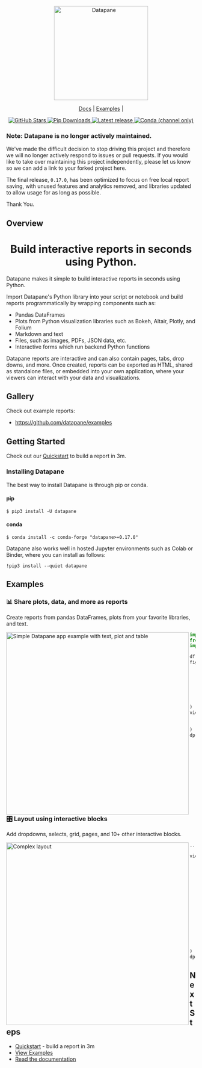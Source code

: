 <p align="center">
  <a href="https://datapane.com">
    <img src="https://datapane-cdn.com/static/v1/datapane-logo-dark.svg.br" width="250px" alt="Datapane" />
  </a>
</p>
<p align="center">
  <a href="https://docs.datapane.com">Docs</a> |
  <a href="https://github.com/datapane/examples">Examples</a> |
</p>
<p align='center'>
  <a href="https://github.com/datapane/datapane/">
      <img src="https://img.shields.io/github/stars/datapane/datapane?style=social" alt="GitHub Stars" />
  </a>
  <a href="https://pypi.org/project/datapane/">
      <img src="https://img.shields.io/pypi/dm/datapane?label=pip%20downloads" alt="Pip Downloads" />
  </a>
  <a href="https://pypi.org/project/datapane/">
      <img src="https://img.shields.io/pypi/v/datapane?color=blue" alt="Latest release" />
  </a>
  <a href="https://anaconda.org/conda-forge/datapane">
      <img alt="Conda (channel only)" src="https://img.shields.io/conda/vn/conda-forge/datapane">
  </a>
</p>

### Note: Datapane is no longer actively maintained.

We've made the difficult decision to stop driving this project and therefore we will no longer actively respond to issues or pull requests. If you would like to take over maintaining this project independently, please let us know so we can add a link to your forked project here.

The final release, `0.17.0`, has been optimized to focus on free local report saving, with unused features and analytics removed, and libraries updated to allow usage for as long as possible.

Thank You.

## Overview

<p align='center'>
  <h1 align='center'>Build interactive reports in seconds using Python.</h1>
</p>

Datapane makes it simple to build interactive reports in seconds using Python.

Import Datapane's Python library into your script or notebook and build reports programmatically by wrapping components such as:

- Pandas DataFrames
- Plots from Python visualization libraries such as Bokeh, Altair, Plotly, and Folium
- Markdown and text
- Files, such as images, PDFs, JSON data, etc.
- Interactive forms which run backend Python functions

Datapane reports are interactive and can also contain pages, tabs, drop downs, and more. Once created, reports can be exported as HTML, shared as standalone files, or embedded into your own application, where your viewers can interact with your data and visualizations.

## Gallery

Check out example reports:

- https://github.com/datapane/examples

## Getting Started

Check out our [Quickstart](https://docs.datapane.com/quickstart) to build a report in 3m.

### Installing Datapane

The best way to install Datapane is through pip or conda.

#### pip

```
$ pip3 install -U datapane
```

#### conda

```
$ conda install -c conda-forge "datapane>=0.17.0"
```

Datapane also works well in hosted Jupyter environments such as Colab or Binder, where you can install as follows:

```
!pip3 install --quiet datapane
```

## Examples

### 📊 Share plots, data, and more as reports

Create reports from pandas DataFrames, plots from your favorite libraries, and text.

<p>

<img width='485px' align='left' alt="Simple Datapane app example with text, plot and table" src="https://user-images.githubusercontent.com/3541695/176251650-f49ea9f8-3cd4-4eda-8e78-ccba77e8e02f.png">

<p>

```python
import altair as alt
from vega_datasets import data
import datapane as dp

df = data.iris()
fig = (
    alt.Chart(df)
    .mark_point()
    .encode(
        x="petalLength:Q",
        y="petalWidth:Q",
        color="species:N"
    )
)
view = dp.Blocks(
    dp.Plot(fig),
    dp.DataTable(df)
)
dp.save_report(view, path="my_app.html")
```

</p>

### 🎛 Layout using interactive blocks

Add dropdowns, selects, grid, pages, and 10+ other interactive blocks.

<p>

<img width='485px' align='left' alt="Complex layout" src="https://user-images.githubusercontent.com/3541695/176288321-44f7e76f-5032-434b-a3b0-ed7e3911b5d5.png">

<p>

```python
...

view = dp.Blocks(
    dp.Formula("x^2 + y^2 = z^2"),
    dp.Group(
        dp.BigNumber(
            heading="Number of percentage points",
            value="84%",
            change="2%",
            is_upward_change=True
        ),
        dp.BigNumber(
            heading="Simple Statistic", value=100
        ), columns=2
    ),
    dp.Select(
        dp.Plot(fig, label="Chart"),
        dp.DataTable(df, label="Data")
    ),
)
dp.save_report(view, path="layout_example.html")
```

## Next Steps

- [Quickstart](https://docs.datapane.com/quickstart) - build a report in 3m
- [View Examples](https://github.com/datapane/examples)
- [Read the documentation](https://docs.datapane.com)
